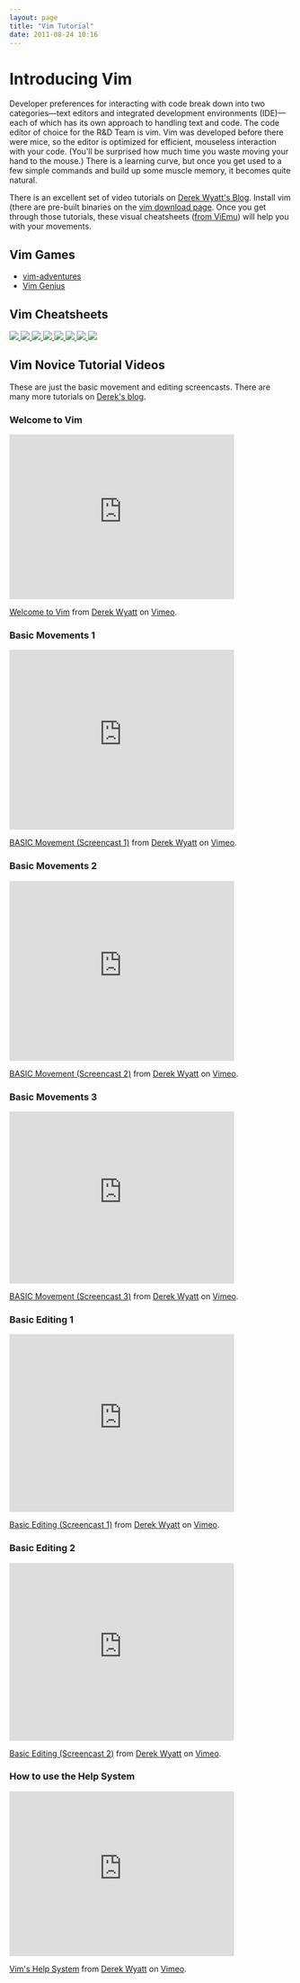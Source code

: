 ```yaml
---
layout: page
title: "Vim Tutorial"
date: 2011-08-24 10:16
---
```


# Introducing Vim

Developer preferences for interacting with code break down into two categories—text editors and integrated development environments (IDE)—each of which has its own approach to handling text and code. The code editor of choice for the
R&D Team is vim. Vim was developed before there
were mice, so the editor is optimized for efficient, mouseless
interaction with your code. (You'll be surprised how much time you waste
moving your hand to the mouse.) There is a learning curve, but once you
get used to a few simple commands and build up some muscle memory, it
becomes quite natural.

There is an excellent set of video tutorials on [Derek Wyatt's Blog][1].
Install vim (there are pre-built binaries on the [vim download page][2].
Once you get through those tutorials, these visual cheatsheets ([from
ViEmu][3]) will help you with your movements.

## Vim Games
* [vim-adventures](http://vim-adventures.com/)
* [Vim Genius](http://www.vimgenius.com/)

## Vim Cheatsheets
<a href="http://www.viemu.com/vi-vim-tutorial-1.gif">
  <img src="http://www.viemu.com/lesson1-100.gif">
</a>
<a href="http://www.viemu.com/vi-vim-tutorial-2.gif">
  <img src="http://www.viemu.com/lesson2-100.gif">
</a>
<a href="http://www.viemu.com/vi-vim-tutorial-3.gif">
  <img src="http://www.viemu.com/lesson3-100.gif">
</a>
<a href="http://www.viemu.com/vi-vim-tutorial-4.gif">
  <img src="http://www.viemu.com/lesson4-100.gif">
</a>
<a href="http://www.viemu.com/vi-vim-tutorial-5.gif">
  <img src="http://www.viemu.com/lesson5-100.gif">
</a>
<a href="http://www.viemu.com/vi-vim-tutorial-6.gif">
  <img src="http://www.viemu.com/lesson6-100.gif">
</a>
<a href="http://www.viemu.com/vi-vim-tutorial-7.gif">
  <img src="http://www.viemu.com/lesson7-100.gif">
</a>

<a href="http://www.viemu.com/vi-vim-cheat-sheet.gif">
  <img src="http://www.viemu.com/cheatsheet256.gif">
</a>

## Vim Novice Tutorial Videos

These are just the basic movement and editing screencasts. There are
many more tutorials on [Derek's blog][1].

### Welcome to Vim
<iframe src="http://player.vimeo.com/video/6999927?title=0&amp;byline=0&amp;portrait=0" width="400" height="293" frameborder="0"></iframe><p><a href="http://vimeo.com/6999927">Welcome to Vim</a> from <a href="http://vimeo.com/user1690209">Derek Wyatt</a> on <a href="http://vimeo.com">Vimeo</a>.</p>

### Basic Movements 1
<iframe src="http://player.vimeo.com/video/6170479?title=0&amp;byline=0&amp;portrait=0" width="400" height="320" frameborder="0"></iframe><p><a href="http://vimeo.com/6170479">BASIC Movement (Screencast 1)</a> from <a href="http://vimeo.com/user1690209">Derek Wyatt</a> on <a href="http://vimeo.com">Vimeo</a>.</p>

### Basic Movements 2
<iframe src="http://player.vimeo.com/video/6185584?title=0&amp;byline=0&amp;portrait=0" width="400" height="320" frameborder="0"></iframe><p><a href="http://vimeo.com/6185584">BASIC Movement (Screencast 2)</a> from <a href="http://vimeo.com/user1690209">Derek Wyatt</a> on <a href="http://vimeo.com">Vimeo</a>.</p>

### Basic Movements 3
<iframe src="http://player.vimeo.com/video/6216655?title=0&amp;byline=0&amp;portrait=0" width="400" height="306" frameborder="0"></iframe><p><a href="http://vimeo.com/6216655">BASIC Movement (Screencast 3)</a> from <a href="http://vimeo.com/user1690209">Derek Wyatt</a> on <a href="http://vimeo.com">Vimeo</a>.</p>

### Basic Editing 1
<iframe src="http://player.vimeo.com/video/6329762?title=0&amp;byline=0&amp;portrait=0" width="400" height="316" frameborder="0"></iframe><p><a href="http://vimeo.com/6329762">Basic Editing (Screencast 1)</a> from <a href="http://vimeo.com/user1690209">Derek Wyatt</a> on <a href="http://vimeo.com">Vimeo</a>.</p>

### Basic Editing 2
<iframe src="http://player.vimeo.com/video/6332848?title=0&amp;byline=0&amp;portrait=0" width="400" height="316" frameborder="0"></iframe><p><a href="http://vimeo.com/6332848">Basic Editing (Screencast 2)</a> from <a href="http://vimeo.com/user1690209">Derek Wyatt</a> on <a href="http://vimeo.com">Vimeo</a>.</p>


### How to use the Help System
<iframe src="http://player.vimeo.com/video/7035132?title=0&amp;byline=0&amp;portrait=0" width="400" height="293" frameborder="0"></iframe><p><a href="http://vimeo.com/7035132">Vim's Help System</a> from <a href="http://vimeo.com/user1690209">Derek Wyatt</a> on <a href="http://vimeo.com">Vimeo</a>.</p>

[1]: http://www.derekwyatt.org/vim/vim-tutorial-videos/vim-novice-tutorial-videos/
[2]: http://www.vim.org/download.php
[3]: http://www.viemu.com/

